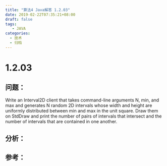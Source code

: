 ```yaml
---
title: "算法4 Java解答 1.2.03"
date: 2019-02-22T07:35:21+08:00
draft: false
tags:
   - JAVA
categories:
  - 技术
  - 归档
---
```



# 1.2.03

## 问题：

Write an Interval2D client that takes command-line arguments N, min, and max and generates N random 2D intervals whose width and height are uniformly distributed between min and max in the unit square. Draw them on StdDraw and print the number of pairs of intervals that intersect and the number of intervals that are contained in one another.


## 分析：


## 参考：


